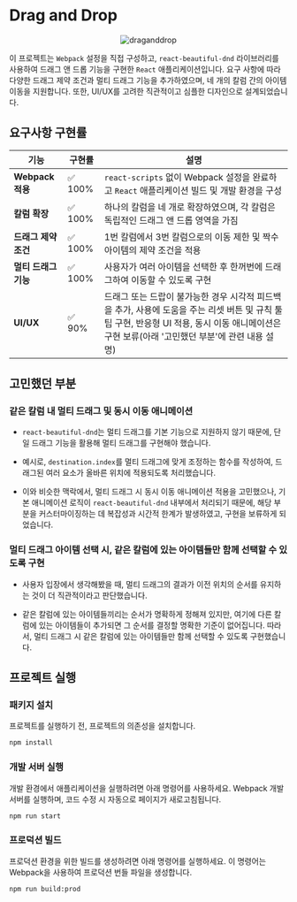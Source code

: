 # Drag and Drop

<div align="center">
<img src="https://github.com/user-attachments/assets/c3b84cf2-9c28-4145-9445-cfa9b729d926" alt="draganddrop">
</div>

이 프로젝트는 `Webpack` 설정을 직접 구성하고, `react-beautiful-dnd` 라이브러리를 사용하여 드래그 앤 드롭 기능을 구현한 `React` 애플리케이션입니다. 요구 사항에 따라 다양한 드래그 제약 조건과 멀티 드래그 기능을 추가하였으며, 네 개의 칼럼 간의 아이템 이동을 지원합니다. 또한, UI/UX를 고려한 직관적이고 심플한 디자인으로 설계되었습니다.

## 요구사항 구현률

| 기능 | 구현률 | 설명 |
| ---- | ---------- | ----- |
| **Webpack 적용** | ✅ 100% | `react-scripts` 없이 Webpack 설정을 완료하고 `React` 애플리케이션 빌드 및 개발 환경을 구성 |
| **칼럼 확장** | ✅ 100% | 하나의 칼럼을 네 개로 확장하였으며, 각 칼럼은 독립적인 드래그 앤 드롭 영역을 가짐 |
| **드래그 제약 조건** | ✅ 100% | 1번 칼럼에서 3번 칼럼으로의 이동 제한 및 짝수 아이템의 제약 조건을 적용 |
| **멀티 드래그 기능** | ✅ 100% | 사용자가 여러 아이템을 선택한 후 한꺼번에 드래그하여 이동할 수 있도록 구현 |
| **UI/UX** | ✅ 90% | 드래그 또는 드랍이 불가능한 경우 시각적 피드백을 추가, 사용에 도움을 주는 리셋 버튼 및 규칙 툴팁 구현, 반응형 UI 적용, 동시 이동 애니메이션은 구현 보류(아래 '고민했던 부분'에 관련 내용 설명) |

## 고민했던 부분

### 같은 칼럼 내 멀티 드래그 및 동시 이동 애니메이션

   - `react-beautiful-dnd`는 멀티 드래그를 기본 기능으로 지원하지 않기 때문에, 단일 드래그 기능을 활용해 멀티 드래그를 구현해야 했습니다.
  
   - 예시로, `destination.index`를 멀티 드래그에 맞게 조정하는 함수를 작성하여, 드래그된 여러 요소가 올바른 위치에 적용되도록 처리했습니다.
  
   - 이와 비슷한 맥락에서, 멀티 드래그 시 동시 이동 애니메이션 적용을 고민했으나, 기본 애니메이션 로직이 `react-beautiful-dnd` 내부에서 처리되기 때문에, 해당 부분을 커스터마이징하는 데 복잡성과 시간적 한계가 발생하였고, 구현을 보류하게 되었습니다.

###  멀티 드래그 아이템 선택 시, 같은 칼럼에 있는 아이템들만 함께 선택할 수 있도록 구현

   - 사용자 입장에서 생각해봤을 때, 멀티 드래그의 결과가 이전 위치의 순서를 유지하는 것이 더 직관적이라고 판단했습니다.

   - 같은 칼럼에 있는 아이템들끼리는 순서가 명확하게 정해져 있지만, 여기에 다른 칼럼에 있는 아이템들이 추가되면 그 순서를 결정할 명확한 기준이 없어집니다. 따라서, 멀티 드래그 시 같은 칼럼에 있는 아이템들만 함께 선택할 수 있도록 구현했습니다. 

## 프로젝트 실행

### 패키지 설치

프로젝트를 실행하기 전, 프로젝트의 의존성을 설치합니다.

```bash
npm install
```

### 개발 서버 실행

개발 환경에서 애플리케이션을 실행하려면 아래 명령어를 사용하세요. Webpack 개발 서버를 실행하며, 코드 수정 시 자동으로 페이지가 새로고침됩니다.

```bash
npm run start
```

### 프로덕션 빌드

프로덕션 환경을 위한 빌드를 생성하려면 아래 명령어를 실행하세요. 이 명령어는 Webpack을 사용하여 프로덕션 번들 파일을 생성합니다.

```bash
npm run build:prod
```
